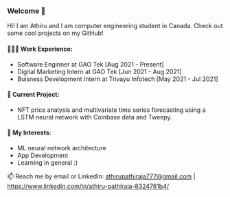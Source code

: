 ### Welcome 👋 


Hi! I am Athiru and I am computer engineering student in Canada. Check out some cool projects on my GitHub!

#### 👨🏽‍💻 Work Experience: 
- Software Enginner at GAO Tek [Aug 2021 - Present]
- Digital Marketing Intern at GAO Tek [Jun 2021 - Aug 2021] 
- Buisness Development Intern at Trivayu Infotech [May 2021 - Jul 2021] 


#### 👀 Current Project:  
- NFT price analysis and multivariate time series forecasting using a LSTM neural network with Coinbase data and Tweepy. 

#### 🌱 My Interests: 
- ML neural network architecture
- App Development 
- Learning in general :)


 📫 Reach me by email or LinkedIn: athirupathiraja777@gmail.com | https://www.linkedin.com/in/athiru-pathiraja-8324761b4/

<!---
athirupathiraja/athirupathiraja is a ✨ special ✨ repository because its `README.md` (this file) appears on your GitHub profile.
You can click the Preview link to take a look at your changes.
--->
